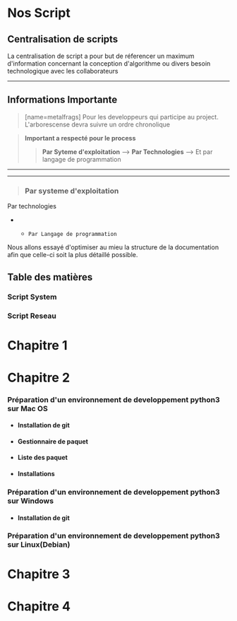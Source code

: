 # Nos Script

## Centralisation de scripts

La centralisation de script a pour but de réferencer un maximum d'information concernant la conception d'algorithme ou divers besoin technologique avec les collaborateurs 

---

## Informations Importante

> [name=metalfrags]
>Pour les developpeurs qui participe au project.
> L'arborescense devra suivre un ordre chronolique

>**Important a respecté pour le process**
>>**Par Syteme d'exploitation** --> **Par Technologies** --> Et par langage de programmation  
---


---

> ### **Par systeme d'exploitation**
Par technologies
* *     Par Langage de programmation 

Nous allons essayé d'optimiser au mieu la structure de la documentation afin que celle-ci soit la plus détaillé possible.
    
## Table des matières

### Script System

### Script Reseau
Chapitre 1
==========

Chapitre 2
==========
### Préparation d'un environnement de developpement python3 sur Mac OS

* #### Installation de git
* #### Gestionnaire de paquet
* #### Liste des paquet
* #### Installations
### Préparation d'un environnement de developpement python3 sur Windows
* #### Installation de git
### Préparation d'un environnement de developpement python3 sur Linux(Debian)

Chapitre 3
==========

Chapitre 4
==========





